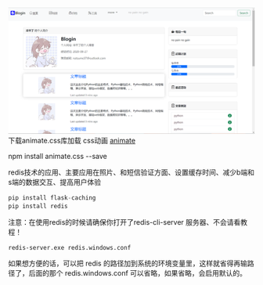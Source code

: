 ![网站概要](readme_data/img.png)
下载animate.css库加载 css动画
[animate](https://github.com/animate-css/animate.css)

npm install animate.css --save

redis技术的应用、主要应用在照片、和短信验证方面、设置缓存时间、减少b端和s端的数据交互、提高用户体验

```python
pip install flask-caching
pip install redis
```

注意：在使用redis的时候请确保你打开了redis-cli-server 服务器、不会请看教程！

```
redis-server.exe redis.windows.conf
```

如果想方便的话，可以把 redis 的路径加到系统的环境变量里，这样就省得再输路径了，后面的那个 redis.windows.conf 可以省略，如果省略，会启用默认的。

